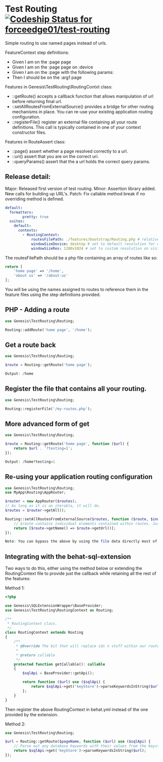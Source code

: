Test Routing [ ![Codeship Status for forceedge01/test-routing](https://app.codeship.com/projects/2ff83fb0-1a47-0136-0f11-2a3b31bf5093/status?branch=master)](https://app.codeship.com/projects/284254)
============

Simple routing to use named pages instead of urls.

FeatureContext step definitions:
- Given I am on the :page page
- Given I am on the :page page on :device
- Given I am on the :page with the following params:
- Then I should be on the :arg1 page

Features in Genesis\TestRouting\RoutingContxt class:
- ::getRoute() accepts a callback function that allows manipulation of url before returning final url.
- ::setAllRoutesFromExternalSource() provides a bridge for other routing mechanisms in place. You can re-use your existing application routing configuration.
- ::registerFile() register an external file containing all your route definitions. This call is typically contained in one of your context constructor files.

Features in RouteAssert class:
- ::page() assert whether a page resolved correctly to a url.
- ::uri() assert that you are on the correct uri.
- ::queryParams() assert that the a url holds the correct query params.

Release detail:
---------------
Major: Released first version of test routing.
Minor: Assertion library added. New calls for building up URL's.
Patch: Fix callable method break if no overriding method is defined.

```yml
default:
  formatters:
        pretty: true
  suites:
    default:
      contexts:
        - RoutingContext:
            routesFilePath: ./features/bootstrap/Routing.php # relative path.
            windowSizeDevice: desktop # set to default resolution for device on visit.
            windowSizeRes: 1280x1024 # set to custom resolution on visit.
```

The routesFilePath should be a php file containing an array of routes like so:

```php
return [
    'home page' => '/home',
    'about us' => '/about-us'
];
```

You will be using the names assigned to routes to reference them in the feature files using the step definitions provided.

PHP - Adding a route
---------------

```php
use Genesis\TestRouting\Routing;

Routing::addRoute('home page', '/home');
```

Get a route back
----------------

```php
use Genesis\TestRouting\Routing;

$route = Routing::getRoute('home page');

Output: /home
```

Register the file that contains all your routing.
------------------------------------------------

```php
use Genesis\TestRouting\Routing;

Routing::registerFile('/my-routes.php');
```

More advanced form of get
-------------------------

```php
use Genesis\TestRouting\Routing;

$route = Routing::getRoute('home page', function ($url) {
    return $url . '?testing=1';
});

Output: /home?testing=1
```

Re-using your application routing configuration
-----------------------------------------------

```php
use Genesis\TestRouting\Routing;
use MyApp\Routing\AppRouter;

$router = new AppRouter($routes);
// As long as it is an iterable, it will do.
$routes = $router->getAll();

Routing::setAllRoutesFromExternalSource($routes, function ($route, $index) {
    // $route contains individual elements contained within routes. Just return the name and the url.
    return [$route->getName() => $route->getUrl()];
});

Note: You can bypass the above by using the file data directly most of the time.
```

Integrating with the behat-sql-extension
----------------------------------------

Two ways to do this, either using the method below or extending the RoutingContext file to provide just the callback
while retaining all the rest of the features:

Method 1:
```php
<?php

use Genesis\SQLExtensionWrapper\BaseProvider;
use Genesis\TestRouting\RoutingContext as Routing;

/**
 * RoutingContext class.
 */
class RoutingContext extends Routing
{
    /**
     * @Override The bit that will replace ids n stuff within our routes.
     *
     * @return callable
     */
    protected function getCallable(): callable
    {
        $sqlApi = BaseProvider::getApi();

        return function ($url) use ($sqlApi) {
            return $sqlApi->get('keyStore')->parseKeywordsInString($url);
        };
    }
}

```

Then register the above RoutingContext in behat.yml instead of the one provided by the extension.

Method 2:

```php
use Genesis\TestRouting\Routing;

$url = Routing::getRoute($pageName, function ($url) use ($sqlApi) {
    // Parse out any database keywords with their values from the keystore for dynamic URLs.
    return $sqlApi->get('keyStore')->parseKeywordsInString($url);
});
```
